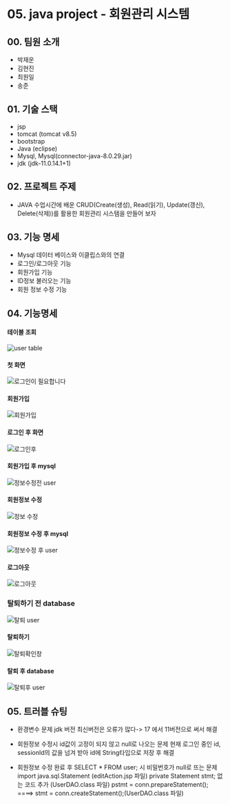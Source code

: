 # 05. java project - 회원관리 시스템

## 00. 팀원 소개
- 박재운
- 김현진
- 최원일
- 송준

## 01. 기술 스택
- jsp
- tomcat (tomcat v8.5)
- bootstrap
- Java (eclipse)
- Mysql, Mysql(connector-java-8.0.29.jar)
- jdk (jdk-11.0.14.1+1)

## 02. 프로젝트 주제
- JAVA 수업시간에 배운 CRUD(Create(생성), Read(읽기), Update(갱신), Delete(삭제))를 활용한 회원관리 시스템을 만들어 보자

## 03. 기능 명세
- Mysql 데이터 베이스와 이클립스와의 연결
- 로그인/로그아웃 기능 
- 회원가입 기능 
- ID정보 불러오는 기능
- 회원 정보 수정 기능

## 04. 기능명세  

#### 테이블 조회
![user table](https://user-images.githubusercontent.com/99165620/168630707-b7f3010d-7681-467d-9cc3-8fc2e6090c19.png)



#### 첫 화면
![로그인이 필요합니다](https://user-images.githubusercontent.com/99165620/168630718-de4e1533-d36a-447b-bb97-d2a6bef803c0.png)



#### 회원가입
![회원가입](https://user-images.githubusercontent.com/99165620/168630732-bc8cf359-30d4-45f0-bb35-d8c682415b7c.png)



#### 로그인 후 화면
![로그인후](https://user-images.githubusercontent.com/99165620/168630719-190fccdb-2524-4ab7-94be-5a34e3eebd88.png)



#### 회원가입 후 mysql 
![정보수정전 user](https://user-images.githubusercontent.com/99165620/168630730-7fc54bc8-c838-4099-a9b5-1e65c69453c3.png)



#### 회원정보 수정
![정보 수정](https://user-images.githubusercontent.com/99165620/168630722-652150a1-ee1e-4b11-962a-083862fbd1a0.png)



#### 회원정보 수정 후 mysql
![정보수정 후 user](https://user-images.githubusercontent.com/99165620/168630729-03e16da5-675f-4cab-bbe3-223263fff1b8.png)



#### 로그아웃
![로그아웃](https://user-images.githubusercontent.com/99165620/168632870-65a967ad-3102-4782-91b6-7dd682725b27.png)



### 탈퇴하기 전 database
![탈퇴 user](https://user-images.githubusercontent.com/99165620/168700919-66f5ddfb-4e23-47ab-88b6-00a4864d2eb2.png)



#### 탈퇴하기
![탈퇴확인창](https://user-images.githubusercontent.com/99165620/168700924-2a925694-18bf-40db-b446-c53b2683f121.png)



#### 탈퇴 후 database
![탈퇴후 user](https://user-images.githubusercontent.com/99165620/168700925-c20ee94e-2443-4b92-a7af-2755110073cb.png)


## 05. 트러블 슈팅
- 환경변수 문제
jdk 버전 최신버전은 오류가 많다-> 17 에서 11버전으로 써서 해결

- 회원정보 수정시 id값이 고정이 되지 않고 null로 나오는 문제
현재 로그인 중인 id, sessionId의 값을 넘겨 받아 id에 String타입으로 저장 후 해결

- 회원정보 수정 완료 후 SELECT * FROM user; 시 비밀번호가 null로 뜨는 문제
import java.sql.Statement (editAction.jsp 파일)
private Statement stmt; 없는 코드 추가 (UserDAO.class 파일)
pstmt = conn.prepareStatement();     ====> 	stmt = conn.createStatement();(UserDAO.class 파일)


